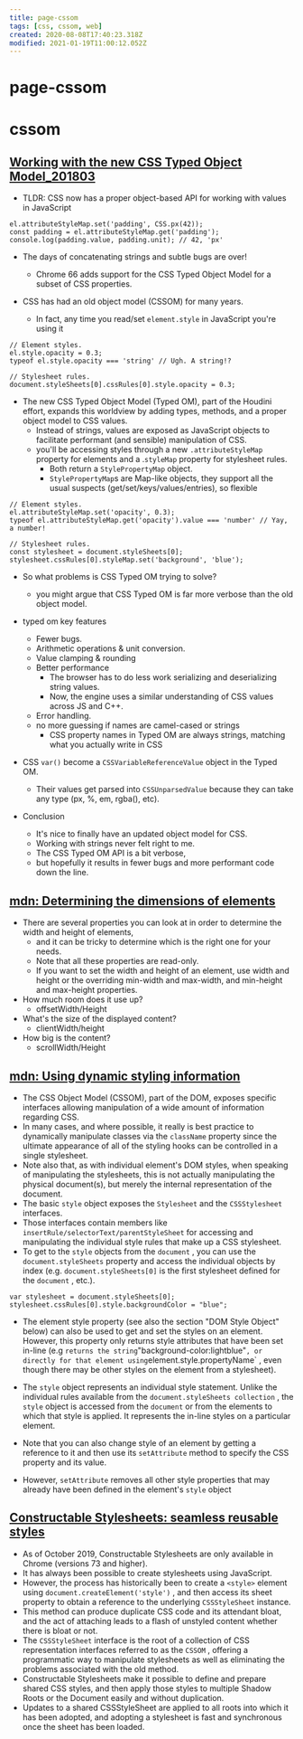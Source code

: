 ```yaml
---
title: page-cssom
tags: [css, cssom, web]
created: 2020-08-08T17:40:23.318Z
modified: 2021-01-19T11:00:12.052Z
---
```


# page-cssom

# cssom

## [Working with the new CSS Typed Object Model_201803](https://developers.google.com/web/updates/2018/03/cssom)

- TLDR: CSS now has a proper object-based API for working with values in JavaScript

``` JS
el.attributeStyleMap.set('padding', CSS.px(42));
const padding = el.attributeStyleMap.get('padding');
console.log(padding.value, padding.unit); // 42, 'px'
```

- The days of concatenating strings and subtle bugs are over!
  - Chrome 66 adds support for the CSS Typed Object Model for a subset of CSS properties.

- CSS has had an old object model (CSSOM) for many years. 
  - In fact, any time you read/set `element.style` in JavaScript you're using it

``` JS
// Element styles.
el.style.opacity = 0.3;
typeof el.style.opacity === 'string' // Ugh. A string!?

// Stylesheet rules.
document.styleSheets[0].cssRules[0].style.opacity = 0.3;
```

- The new CSS Typed Object Model (Typed OM), part of the Houdini effort, expands this worldview by adding types, methods, and a proper object model to CSS values. 
  - Instead of strings, values are exposed as JavaScript objects to facilitate performant (and sensible) manipulation of CSS.
  - you'll be accessing styles through a new `.attributeStyleMap` property for elements and a .`styleMap` property for stylesheet rules. 
    - Both return a `StylePropertyMap` object.
    - `StylePropertyMap`s are Map-like objects, they support all the usual suspects (get/set/keys/values/entries), so flexible

``` JS
// Element styles.
el.attributeStyleMap.set('opacity', 0.3);
typeof el.attributeStyleMap.get('opacity').value === 'number' // Yay, a number!

// Stylesheet rules.
const stylesheet = document.styleSheets[0];
stylesheet.cssRules[0].styleMap.set('background', 'blue');
```

- So what problems is CSS Typed OM trying to solve? 
  - you might argue that CSS Typed OM is far more verbose than the old object model. 
- typed om key features
  - Fewer bugs.
  - Arithmetic operations & unit conversion.
  - Value clamping & rounding
  - Better performance
    - The browser has to do less work serializing and deserializing string values. 
    - Now, the engine uses a similar understanding of CSS values across JS and C++.
  - Error handling.
  - no more guessing if names are camel-cased or strings
    - CSS property names in Typed OM are always strings, matching what you actually write in CSS

- CSS `var()` become a `CSSVariableReferenceValue` object in the Typed OM. 
  - Their values get parsed into `CSSUnparsedValue` because they can take any type (px, %, em, rgba(), etc).

- Conclusion
  - It's nice to finally have an updated object model for CSS. 
  - Working with strings never felt right to me. 
  - The CSS Typed OM API is a bit verbose, 
  - but hopefully it results in fewer bugs and more performant code down the line.

## [mdn: Determining the dimensions of elements](https://developer.mozilla.org/en-US/docs/Web/API/CSS_Object_Model/Determining_the_dimensions_of_elements)

- There are several properties you can look at in order to determine the width and height of elements, 
  - and it can be tricky to determine which is the right one for your needs.
  - Note that all these properties are read-only. 
  - If you want to set the width and height of an element, use width and height or the overriding min-width and max-width, and min-height and max-height properties.
- How much room does it use up?
  - offsetWidth/Height
- What's the size of the displayed content?
  - clientWidth/height
- How big is the content?
  - scrollWidth/Height

## [mdn: Using dynamic styling information](https://developer.mozilla.org/en-US/docs/Web/API/CSS_Object_Model/Using_dynamic_styling_information)

- The CSS Object Model (CSSOM), part of the DOM, exposes specific interfaces allowing manipulation of a wide amount of information regarding CSS. 
- In many cases, and where possible, it really is best practice to dynamically manipulate classes via the `className` property since the ultimate appearance of all of the styling hooks can be controlled in a single stylesheet.
- Note also that, as with individual element's DOM styles, when speaking of manipulating the stylesheets, this is not actually manipulating the physical document(s), but merely the internal representation of the document.
- The basic `style` object exposes the `Stylesheet` and the `CSSStylesheet` interfaces. 
- Those interfaces contain members like `insertRule/selectorText/parentStyleSheet` for accessing and manipulating the individual style rules that make up a CSS stylesheet.
- To get to the `style` objects from the `document` , you can use the `document.styleSheets` property and access the individual objects by index (e.g. `document.styleSheets[0]` is the first stylesheet defined for the `document` , etc.).

``` JS
var stylesheet = document.styleSheets[0];
stylesheet.cssRules[0].style.backgroundColor = "blue";
```

- The element style property (see also the section "DOM Style Object" below) can also be used to get and set the styles on an element. However, this property only returns style attributes that have been set in-line (e.g <td style="background-color: lightblue">` returns the string `"background-color:lightblue"` , or directly for that element using `element.style.propertyName` , even though there may be other styles on the element from a stylesheet).

- The `style` object represents an individual style statement. Unlike the individual rules available from the `document.styleSheets collection` , the `style` object is accessed from the `document` or from the elements to which that style is applied. It represents the in-line styles on a particular element.
- Note that you can also change style of an element by getting a reference to it and then use its `setAttribute` method to specify the CSS property and its value.
- However,  `setAttribute` removes all other style properties that may already have been defined in the element's `style` object

## [Constructable Stylesheets: seamless reusable styles](https://developers.google.com/web/updates/2019/02/constructable-stylesheets)

- As of October 2019, Constructable Stylesheets are only available in Chrome (versions 73 and higher).
- It has always been possible to create stylesheets using JavaScript. 
- However, the process has historically been to create a `<style>` element using `document.createElement('style')` , and then access its sheet property to obtain a reference to the underlying `CSSStyleSheet` instance. 
- This method can produce duplicate CSS code and its attendant bloat, and the act of attaching leads to a flash of unstyled content whether there is bloat or not. 
- The `CSSStyleSheet` interface is the root of a collection of CSS representation interfaces referred to as the `CSSOM` , offering a programmatic way to manipulate stylesheets as well as eliminating the problems associated with the old method.
- Constructable Stylesheets make it possible to define and prepare shared CSS styles, and then apply those styles to multiple Shadow Roots or the Document easily and without duplication. 
- Updates to a shared CSSStyleSheet are applied to all roots into which it has been adopted, and adopting a stylesheet is fast and synchronous once the sheet has been loaded.
